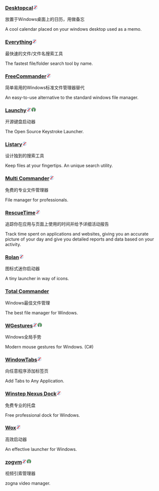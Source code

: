 ### [Desktopcal](http://www.desktopcal.com/)![](/assets/图片2.png)

放置于Windows桌面上的日历，用做备忘

A cool calendar placed on your windows desktop used as a memo.

### [Everything](http://www.voidtools.com/)![](/assets/图片2.png)

最快速的文件/文件名搜索工具

The fastest file/folder search tool by name.

### [FreeCommander](http://freecommander.com/en/summary/)![](/assets/图片2.png)

简单易用的Windows标准文件管理器替代

An easy-to-use alternative to the standard windows file manager.

### [Launchy](http://www.launchy.net/)![](/assets/图片2.png)![](/assets/open-source-icon.png)

开源键盘启动器

The Open Source Keystroke Launcher.

### [Listary](http://www.listary.com/)![](/assets/图片2.png)

设计独到的搜索工具

Keep files at your fingertips. An unique search utility.

### [Multi Commander](http://multicommander.com/)![](/assets/图片2.png)

免费的专业文件管理器

File manager for professionals.

### [RescueTime](https://team.rescuetime.com/)![](/assets/图片2.png)

追踪你在应用与页面上使用的时间并给予详细活动报告

Track time spent on applications and websites, giving you an accurate picture of your day and give you detailed reports and data based on your activity.

### [Rolan](http://www.irolan.com/)![](/assets/图片2.png)

图标式迷你启动器

A tiny launcher in way of icons.

### [Total Commander](https://www.ghisler.com/)

Windows最佳文件管理

The best file manager for Windows.

### [**WGestures**](http://www.yingdev.com/projects/wgestures)![](/assets/图片2.png)![](/assets/open-source-icon.png)

Windows全局手势

Modern mouse gestures for Windows. \(C\#\)

### [WindowTabs](http://windowtabs.com/)![](/assets/图片2.png)

向任意程序添加标签页

Add Tabs to Any Application.

### [Winstep Nexus Dock](http://www.winstep.net/nexus.asp)![](/assets/图片2.png)

免费专业的托盘

Free professional dock for Windows.

### [Wox](http://www.getwox.com/)![](/assets/图片2.png)

高效启动器

An effective launcher for Windows.

### [**zogvm**](https://github.com/zogvm/zogvm)![](/assets/图片2.png)![](/assets/open-source-icon.png)

视频引索管理器

zogna video manager.

